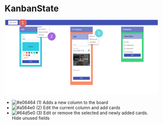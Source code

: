 # KanbanState
![Alt text](./introduction.jpg)

- ![#e06464](https://via.placeholder.com/15/e06464/000000?text=+) (1) Adds a new column to the board
- ![#a564e0](https://via.placeholder.com/15/a564e0/000000?text=+) (2) Edit the current column and add cards
- ![#64d5e0](https://via.placeholder.com/15/64d5e0/000000?text=+) (3) Edit or remove the selected and newly added cards. Hide unused fields
